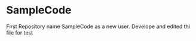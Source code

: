 # SampleCode
First Repository name SampleCode as a new  user.
Develope and edited thi file for test
